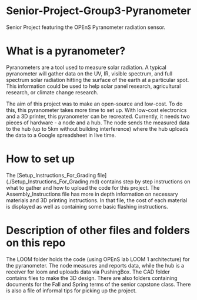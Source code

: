 # Senior-Project-Group3-Pyranometer
Senior Project featuring the OPEnS Pyranometer radiation sensor.

# What is a pyranometer?
Pyranometers are a tool used to measure solar radiation. A typical pyranometer will gather data on the UV, IR, visible spectrum, and full spectrum solar radiation hitting the surface of the earth at a particular spot. This information could be used to help solar panel research, agricultural research, or climate change research. 

The aim of this project was to make an open-source and low-cost. To do this, this pyranometer takes more time to set up. With low-cost electronics and a 3D printer, this pyranometer can be recreated. Currently, it needs two pieces of hardware - a node and a hub. The node sends the measured data to the hub (up to 5km without building interference) where the hub uploads the data to a Google spreadsheet in live time.

# How to set up
The [Setup_Instructions_For_Grading file] (./Setup_Instructions_For_Grading.md) contains step by step instructions on what to gather and how to upload the code for this project. The Assembly_Instructions file has more in depth information on necessary materials and 3D printing instructions. In that file, the cost of each material is displayed as well as containing some basic flashing instructions.


# Description of other files and folders on this repo
The LOOM folder holds the code (using OPEnS lab LOOM 1 architecture) for the pyranometer. The node measures and reports data, while the hub is a receiver for loom and uploads data via PushingBox. The CAD folder contains files to make the 3D design. There are also folders containing documents for the Fall and Spring terms of the senior capstone class. There is also a file of informal tips for picking up the project.
